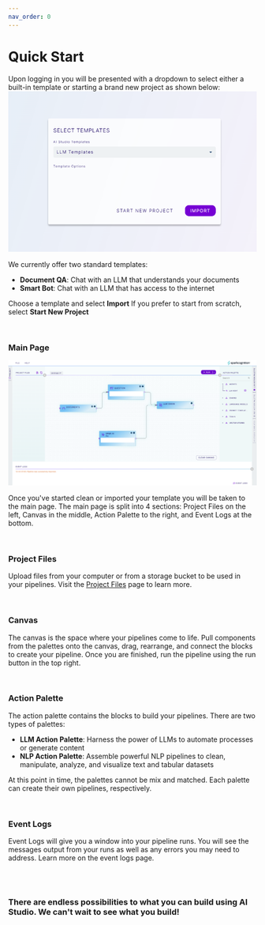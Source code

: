 ```yaml
---
nav_order: 0
---
```


# Quick Start
Upon logging in you will be presented with a dropdown to select either a built-in template or starting a brand new project as shown below:
<img src="images/Screenshot_StartModal.png"/>

We currently offer two standard templates:
* **Document QA**: Chat with an LLM that understands your documents
* **Smart Bot**: Chat with an LLM that has access to the internet

Choose a template and select **Import**
If you prefer to start from scratch, select **Start New Project**

<br>

### Main Page

<img src="images/Screenshot_AIStudio.png"/>


Once you've started clean or imported your template you will be taken to the main page. The main page is split into 4 sections: Project Files on the left, Canvas in the middle, Action Palette to the right, and Event Logs at the bottom.

<br>

### Project Files

Upload files from your computer or from a storage bucket to be used in your pipelines. Visit the [Project Files](projectfiles.md) page to learn more.

<br>

### Canvas

The canvas is the space where your pipelines come to life. Pull components from the palettes onto the canvas, drag, rearrange, and connect the blocks to create your pipeline. Once you are finished, run the pipeline using the run button in the top right.

<br>

### Action Palette

The action palette contains the blocks to build your pipelines. There are two types of palettes: 

* **LLM Action Palette**: Harness the power of LLMs to automate processes or generate content
* **NLP Action Palette**: Assemble powerful NLP pipelines to clean, manipulate, analyze, and visualize text and tabular datasets

At this point in time, the palettes cannot be mix and matched. Each palette can create their own pipelines, respectively.

<br>

### Event Logs

Event Logs will give you a window into your pipeline runs. You will see the messages output from your runs as well as any errors you may need to address. Learn more on the event logs page.

<br>
<br>

### There are endless possibilities to what you can build using AI Studio. We can't wait to see what you build!
